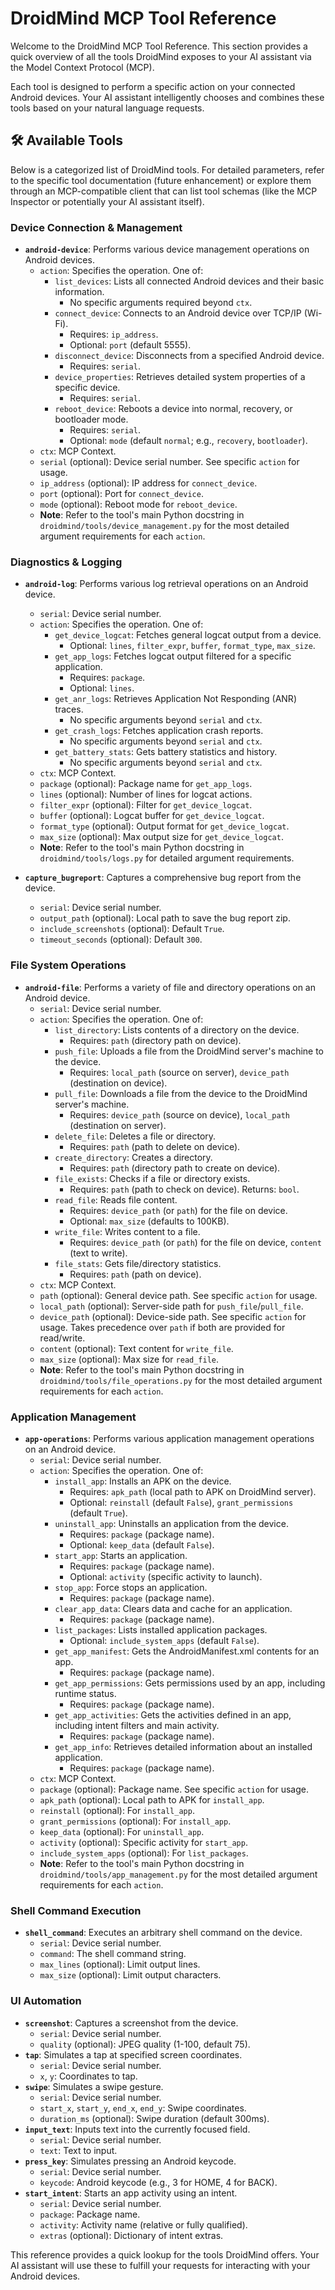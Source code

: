 # DroidMind MCP Tool Reference

Welcome to the DroidMind MCP Tool Reference. This section provides a quick overview of all the tools DroidMind exposes to your AI assistant via the Model Context Protocol (MCP).

Each tool is designed to perform a specific action on your connected Android devices. Your AI assistant intelligently chooses and combines these tools based on your natural language requests.

## 🛠️ Available Tools

Below is a categorized list of DroidMind tools. For detailed parameters, refer to the specific tool documentation (future enhancement) or explore them through an MCP-compatible client that can list tool schemas (like the MCP Inspector or potentially your AI assistant itself).

### Device Connection & Management

- **`android-device`**: Performs various device management operations on Android devices.
  - `action`: Specifies the operation. One of:
    - `list_devices`: Lists all connected Android devices and their basic information.
        - No specific arguments required beyond `ctx`.
    - `connect_device`: Connects to an Android device over TCP/IP (Wi-Fi).
        - Requires: `ip_address`.
        - Optional: `port` (default 5555).
    - `disconnect_device`: Disconnects from a specified Android device.
        - Requires: `serial`.
    - `device_properties`: Retrieves detailed system properties of a specific device.
        - Requires: `serial`.
    - `reboot_device`: Reboots a device into normal, recovery, or bootloader mode.
        - Requires: `serial`.
        - Optional: `mode` (default `normal`; e.g., `recovery`, `bootloader`).
  - `ctx`: MCP Context.
  - `serial` (optional): Device serial number. See specific `action` for usage.
  - `ip_address` (optional): IP address for `connect_device`.
  - `port` (optional): Port for `connect_device`.
  - `mode` (optional): Reboot mode for `reboot_device`.
  - **Note**: Refer to the tool's main Python docstring in `droidmind/tools/device_management.py` for the most detailed argument requirements for each `action`.

### Diagnostics & Logging

- **`android-log`**: Performs various log retrieval operations on an Android device.
  - `serial`: Device serial number.
  - `action`: Specifies the operation. One of:
    - `get_device_logcat`: Fetches general logcat output from a device.
        - Optional: `lines`, `filter_expr`, `buffer`, `format_type`, `max_size`.
    - `get_app_logs`: Fetches logcat output filtered for a specific application.
        - Requires: `package`.
        - Optional: `lines`.
    - `get_anr_logs`: Retrieves Application Not Responding (ANR) traces.
        - No specific arguments beyond `serial` and `ctx`.
    - `get_crash_logs`: Fetches application crash reports.
        - No specific arguments beyond `serial` and `ctx`.
    - `get_battery_stats`: Gets battery statistics and history.
        - No specific arguments beyond `serial` and `ctx`.
  - `ctx`: MCP Context.
  - `package` (optional): Package name for `get_app_logs`.
  - `lines` (optional): Number of lines for logcat actions.
  - `filter_expr` (optional): Filter for `get_device_logcat`.
  - `buffer` (optional): Logcat buffer for `get_device_logcat`.
  - `format_type` (optional): Output format for `get_device_logcat`.
  - `max_size` (optional): Max output size for `get_device_logcat`.
  - **Note**: Refer to the tool's main Python docstring in `droidmind/tools/logs.py` for detailed argument requirements.

- **`capture_bugreport`**: Captures a comprehensive bug report from the device.
  - `serial`: Device serial number.
  - `output_path` (optional): Local path to save the bug report zip.
  - `include_screenshots` (optional): Default `True`.
  - `timeout_seconds` (optional): Default `300`.

### File System Operations

- **`android-file`**: Performs a variety of file and directory operations on an Android device.
  - `serial`: Device serial number.
  - `action`: Specifies the operation. One of:
    - `list_directory`: Lists contents of a directory on the device.
        - Requires: `path` (directory path on device).
    - `push_file`: Uploads a file from the DroidMind server's machine to the device.
        - Requires: `local_path` (source on server), `device_path` (destination on device).
    - `pull_file`: Downloads a file from the device to the DroidMind server's machine.
        - Requires: `device_path` (source on device), `local_path` (destination on server).
    - `delete_file`: Deletes a file or directory.
        - Requires: `path` (path to delete on device).
    - `create_directory`: Creates a directory.
        - Requires: `path` (directory path to create on device).
    - `file_exists`: Checks if a file or directory exists.
        - Requires: `path` (path to check on device). Returns: `bool`.
    - `read_file`: Reads file content.
        - Requires: `device_path` (or `path`) for the file on device.
        - Optional: `max_size` (defaults to 100KB).
    - `write_file`: Writes content to a file.
        - Requires: `device_path` (or `path`) for the file on device, `content` (text to write).
    - `file_stats`: Gets file/directory statistics.
        - Requires: `path` (path on device).
  - `ctx`: MCP Context.
  - `path` (optional): General device path. See specific `action` for usage.
  - `local_path` (optional): Server-side path for `push_file`/`pull_file`.
  - `device_path` (optional): Device-side path. See specific `action` for usage. Takes precedence over `path` if both are provided for read/write.
  - `content` (optional): Text content for `write_file`.
  - `max_size` (optional): Max size for `read_file`.
  - **Note**: Refer to the tool's main Python docstring in `droidmind/tools/file_operations.py` for the most detailed argument requirements for each `action`.

### Application Management

- **`app-operations`**: Performs various application management operations on an Android device.
  - `serial`: Device serial number.
  - `action`: Specifies the operation. One of:
    - `install_app`: Installs an APK on the device.
        - Requires: `apk_path` (local path to APK on DroidMind server).
        - Optional: `reinstall` (default `False`), `grant_permissions` (default `True`).
    - `uninstall_app`: Uninstalls an application from the device.
        - Requires: `package` (package name).
        - Optional: `keep_data` (default `False`).
    - `start_app`: Starts an application.
        - Requires: `package` (package name).
        - Optional: `activity` (specific activity to launch).
    - `stop_app`: Force stops an application.
        - Requires: `package` (package name).
    - `clear_app_data`: Clears data and cache for an application.
        - Requires: `package` (package name).
    - `list_packages`: Lists installed application packages.
        - Optional: `include_system_apps` (default `False`).
    - `get_app_manifest`: Gets the AndroidManifest.xml contents for an app.
        - Requires: `package` (package name).
    - `get_app_permissions`: Gets permissions used by an app, including runtime status.
        - Requires: `package` (package name).
    - `get_app_activities`: Gets the activities defined in an app, including intent filters and main activity.
        - Requires: `package` (package name).
    - `get_app_info`: Retrieves detailed information about an installed application.
        - Requires: `package` (package name).
  - `ctx`: MCP Context.
  - `package` (optional): Package name. See specific `action` for usage.
  - `apk_path` (optional): Local path to APK for `install_app`.
  - `reinstall` (optional): For `install_app`.
  - `grant_permissions` (optional): For `install_app`.
  - `keep_data` (optional): For `uninstall_app`.
  - `activity` (optional): Specific activity for `start_app`.
  - `include_system_apps` (optional): For `list_packages`.
  - **Note**: Refer to the tool's main Python docstring in `droidmind/tools/app_management.py` for the most detailed argument requirements for each `action`.

### Shell Command Execution

- **`shell_command`**: Executes an arbitrary shell command on the device.
  - `serial`: Device serial number.
  - `command`: The shell command string.
  - `max_lines` (optional): Limit output lines.
  - `max_size` (optional): Limit output characters.

### UI Automation

- **`screenshot`**: Captures a screenshot from the device.
  - `serial`: Device serial number.
  - `quality` (optional): JPEG quality (1-100, default 75).
- **`tap`**: Simulates a tap at specified screen coordinates.
  - `serial`: Device serial number.
  - `x`, `y`: Coordinates to tap.
- **`swipe`**: Simulates a swipe gesture.
  - `serial`: Device serial number.
  - `start_x`, `start_y`, `end_x`, `end_y`: Swipe coordinates.
  - `duration_ms` (optional): Swipe duration (default 300ms).
- **`input_text`**: Inputs text into the currently focused field.
  - `serial`: Device serial number.
  - `text`: Text to input.
- **`press_key`**: Simulates pressing an Android keycode.
  - `serial`: Device serial number.
  - `keycode`: Android keycode (e.g., 3 for HOME, 4 for BACK).
- **`start_intent`**: Starts an app activity using an intent.
  - `serial`: Device serial number.
  - `package`: Package name.
  - `activity`: Activity name (relative or fully qualified).
  - `extras` (optional): Dictionary of intent extras.

This reference provides a quick lookup for the tools DroidMind offers. Your AI assistant will use these to fulfill your requests for interacting with your Android devices.

